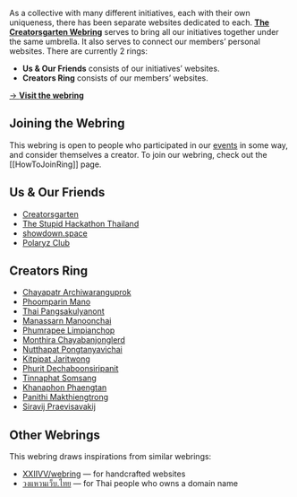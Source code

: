 As a collective with many different initiatives, each with their own uniqueness, there has been separate websites dedicated to each. **[The Creatorsgarten Webring](https://creatorsgarten.org/ring)** serves to bring all our initiatives together under the same umbrella. It also serves to connect our members’ personal websites. There are currently 2 rings:

- **Us & Our Friends** consists of our initiatives’ websites.
- **Creators Ring** consists of our members’ websites.

[&rarr; **Visit the webring**](https://creatorsgarten.org/ring/)

## Joining the Webring

This webring is open to people who participated in our [events](https://creatorsgarten.org/events) in some way, and consider themselves a creator. To join our webring, check out the [[HowToJoinRing]] page.

## Us & Our Friends

- [Creatorsgarten](/)
- [The Stupid Hackathon Thailand](https://stupidhackth.github.io/)
- [showdown.space](https://showdown.space/)
- [Polaryz Club](https://www.instagram.com/polaryz.club/)

## Creators Ring

- [Chayapatr Archiwaranguprok](https://chayapatr.github.io)
- [Phoomparin Mano](https://poom.dev)
- [Thai Pangsakulyanont](https://dt.in.th)
- [Manassarn Manoonchai](https://narze.live)
- [Phumrapee Limpianchop](https://rayriffy.com)
- [Monthira Chayabanjonglerd](https://www.mikkipastel.com/)
- [Nutthapat Pongtanyavichai](https://leomotors.net)
- [Kitpipat Jaritwong](https://gusbell.tech)
- [Phurit Dechaboonsiripanit](https://phurit.de)
- [Tinnaphat Somsang](https://www.tinarskii.com/)
- [Khanaphon Phaengtan](https://blog.0002011.xyz)
- [Panithi Makthiengtrong](https://betich.me)
- [Siravij Praevisavakij](https://github.com/siravijbb)

## Other Webrings

This webring draws inspirations from similar webrings:

- [XXIIVV/webring](https://webring.xxiivv.com/) — for handcrafted websites
- [วงแหวนเว็บ.ไทย](https://webring.in.th/) — for Thai people who owns a domain name
